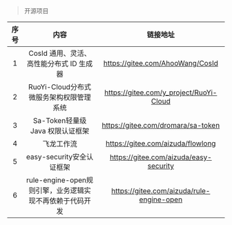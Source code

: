 > 开源项目

| **序号** |                  **内容**                  | **链接地址**                                                 |
|:------:|:----------------------------------------:|:--------------------------------------------------------:|
|   1    |        CosId 通用、灵活、高性能分布式 ID 生成器         | https://gitee.com/AhooWang/CosId |
|   2    |        RuoYi-Cloud分布式微服务架构权限管理系统         | https://gitee.com/y_project/RuoYi-Cloud |
|   3    |         Sa-Token轻量级 Java 权限认证框架          | https://gitee.com/dromara/sa-token |
|   4    |                  飞龙工作流                   | https://gitee.com/aizuda/flowlong |
|   5    |           easy-security安全认证框架            | https://gitee.com/aizuda/easy-security |
|   6    |   rule-engine-open规则引擎，业务逻辑实现不再依赖于代码开发   | https://gitee.com/aizuda/rule-engine-open |